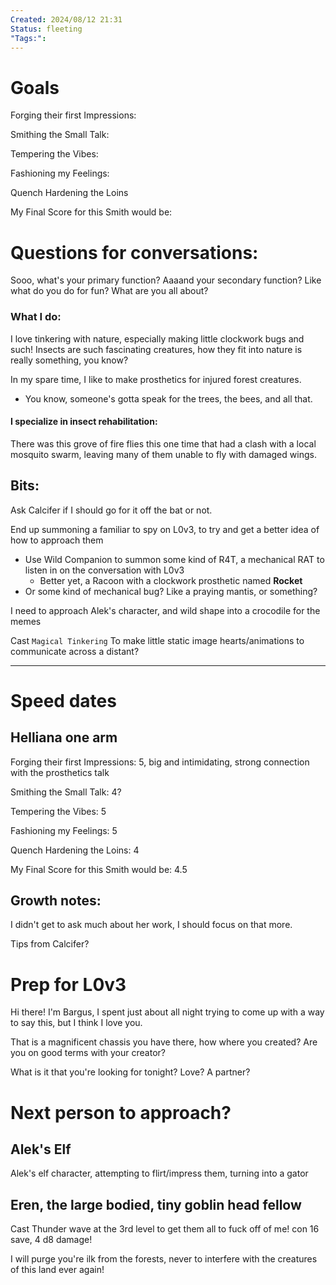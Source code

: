 ```yaml
---
Created: 2024/08/12 21:31
Status: fleeting
"Tags:":
---
```

# Goals
Forging their first Impressions:

Smithing the Small Talk:

Tempering the Vibes:

Fashioning my Feelings:

Quench Hardening the Loins

My Final Score for this Smith would be:


# Questions for conversations:
Sooo, what's your primary function?
Aaaand your secondary function? Like what do you do for fun? What are you all about?

### What I do:
I love tinkering with nature, especially making little clockwork bugs and such! Insects are such fascinating creatures, how they fit into nature is really something, you know?

In my spare time, I like to make prosthetics for injured forest creatures.
- You know, someone's gotta speak for the trees, the bees, and all that.

#### I specialize in insect rehabilitation:
There was this grove of fire flies this one time that had a clash with a local mosquito swarm, leaving many of them unable to fly with damaged wings.
## Bits:
Ask Calcifer if I should go for it off the bat or not.

End up summoning a familiar to spy on L0v3, to try and get a better idea of how to approach them
- Use Wild Companion to summon some kind of R4T, a mechanical RAT to listen in on the conversation with L0v3
	- Better yet, a Racoon with a clockwork prosthetic named **Rocket**
- Or some kind of mechanical bug? Like a praying mantis, or something?

I need to approach Alek's character, and wild shape into a crocodile for the memes

Cast `Magical Tinkering` To make little static image hearts/animations to communicate across a distant?

---
# Speed dates
## Helliana one arm
Forging their first Impressions: 5, big and intimidating, strong connection with the prosthetics talk

Smithing the Small Talk: 4?

Tempering the Vibes: 5

Fashioning my Feelings: 5

Quench Hardening the Loins: 4

My Final Score for this Smith would be: 4.5

## Growth notes:
I didn't get to ask much about her work, I should focus on that more.

Tips from Calcifer?
# Prep for L0v3
Hi there! I'm Bargus, I spent just about all night trying to come up with a way to say this, but I think I love you.

That is a magnificent chassis you have there, how where you created?
Are you on good terms with your creator?

What is it that you're looking for tonight? Love? A partner?

# Next person to approach?
## Alek's Elf
Alek's elf character, attempting to flirt/impress them, turning into a gator

## Eren, the large bodied, tiny goblin head fellow

Cast Thunder wave at the 3rd level to get them all to fuck off of me!
con 16 save, 4 d8 damage!

I will purge you're ilk from the forests, never to interfere with the creatures of this land ever again!